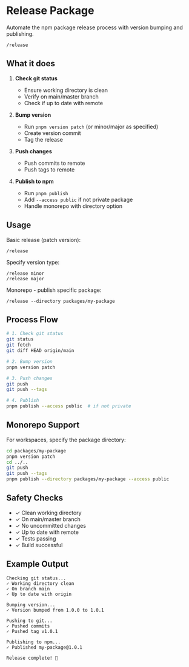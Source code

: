 # Release Package

Automate the npm package release process with version bumping and publishing.

```
/release
```

## What it does

1. **Check git status**
   - Ensure working directory is clean
   - Verify on main/master branch
   - Check if up to date with remote

2. **Bump version**
   - Run `pnpm version patch` (or minor/major as specified)
   - Create version commit
   - Tag the release

3. **Push changes**
   - Push commits to remote
   - Push tags to remote

4. **Publish to npm**
   - Run `pnpm publish`
   - Add `--access public` if not private package
   - Handle monorepo with directory option

## Usage

Basic release (patch version):
```
/release
```

Specify version type:
```
/release minor
/release major
```

Monorepo - publish specific package:
```
/release --directory packages/my-package
```

## Process Flow

```bash
# 1. Check git status
git status
git fetch
git diff HEAD origin/main

# 2. Bump version
pnpm version patch

# 3. Push changes
git push
git push --tags

# 4. Publish
pnpm publish --access public  # if not private
```

## Monorepo Support

For workspaces, specify the package directory:

```bash
cd packages/my-package
pnpm version patch
cd ../..
git push
git push --tags
pnpm publish --directory packages/my-package --access public
```

## Safety Checks

- ✓ Clean working directory
- ✓ On main/master branch
- ✓ No uncommitted changes
- ✓ Up to date with remote
- ✓ Tests passing
- ✓ Build successful

## Example Output

```
Checking git status...
✓ Working directory clean
✓ On branch main
✓ Up to date with origin

Bumping version...
✓ Version bumped from 1.0.0 to 1.0.1

Pushing to git...
✓ Pushed commits
✓ Pushed tag v1.0.1

Publishing to npm...
✓ Published my-package@1.0.1

Release complete! 🎉
```